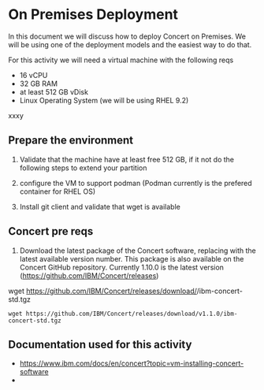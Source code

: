 On Premises Deployment
=

In this document we will discuss how to deploy Concert on Premises. We will be using one of the deployment models and the easiest way to do that.

For this activity we will need a virtual machine with the following reqs

- 16 vCPU
- 32 GB RAM
- at least 512 GB vDisk
- Linux Operating System (we will be using RHEL 9.2)

xxxy

Prepare the environment
-

1. Validate that the machine have at least free 512 GB, if it not do the following steps to extend your partition


   
3. configure the VM to support podman (Podman currently is the prefered container for RHEL OS)


4. Install git client and validate that wget is available   



Concert pre reqs 
-

1. Download the latest package of the Concert software, replacing <version> with the latest available version number. This package is also available on the Concert GitHub repository. Currently 1.10.0 is the latest version (https://github.com/IBM/Concert/releases)

wget https://github.com/IBM/Concert/releases/download/<version>/ibm-concert-std.tgz

```
wget https://github.com/IBM/Concert/releases/download/v1.1.0/ibm-concert-std.tgz
```
 


Documentation used for this activity
-

- https://www.ibm.com/docs/en/concert?topic=vm-installing-concert-software
- 
